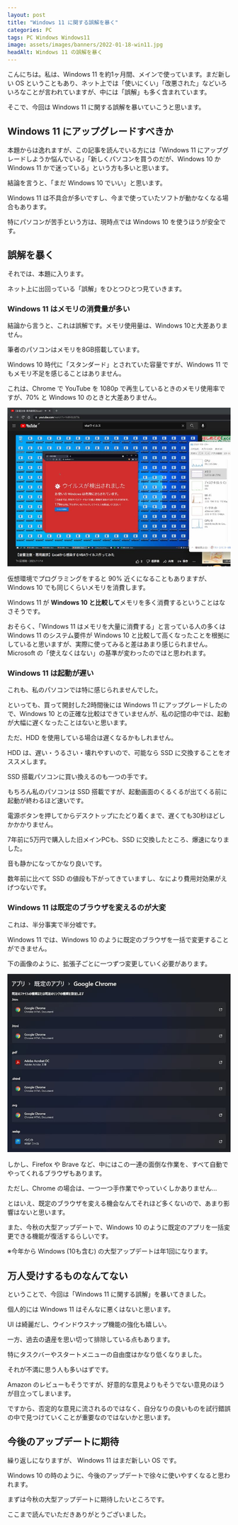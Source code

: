 ```yaml
---
layout: post
title: "Windows 11 に関する誤解を暴く"
categories: PC
tags: PC Windows Windows11
image: assets/images/banners/2022-01-18-win11.jpg
headAlt: Windows 11 の誤解を暴く
---
```


こんにちは。私は、Windows 11 を約1ヶ月間、メインで使っています。まだ新しい OS ということもあり、ネット上では「使いにくい」「改悪された」などいろいろなことが言われていますが、中には「誤解」も多く含まれています。

そこで、今回は Windows 11 に関する誤解を暴いていこうと思います。

## Windows 11 にアップグレードすべきか
本題からは逸れますが、この記事を読んでいる方には「Windows 11 にアップグレードしようか悩んでいる」「新しくパソコンを買うのだが、Windows 10 か Windows 11 かで迷っている」という方も多いと思います。

結論を言うと、「まだ Windows 10 でいい」と思います。

Windows 11 は不具合が多いですし、今まで使っていたソフトが動かなくなる場合もあります。

特にパソコンが苦手という方は、現時点では Windows 10 を使うほうが安全です。

## 誤解を暴く
それでは、本題に入ります。

ネット上に出回っている「誤解」をひとつひとつ見ていきます。

### Windows 11 はメモリの消費量が多い
結論から言うと、これは誤解です。メモリ使用量は、Windows 10と大差ありません。

筆者のパソコンはメモリを8GB搭載しています。

Windows 10 時代に「スタンダード」とされていた容量ですが、Windows 11 でもメモリ不足を感じることはありません。

これは、Chrome で YouTube を 1080p で再生しているときのメモリ使用率ですが、70% と Windows 10 のときと大差ありません。

![Windows11のChromeでYouTubeを再生しているときのメモリ使用率](/assets/images/2022-01-18-RAM.jpg)

仮想環境でプログラミングをすると 90% 近くになることもありますが、Windows 10 でも同じくらいメモリを消費します。

Windows 11 が **Windows 10 と比較して**メモリを多く消費するということはなさそうです。

おそらく、「Windows 11 はメモリを大量に消費する」と言っている人の多くは Windows 11 のシステム要件が Windows 10 と比較して高くなったことを根拠にしていると思いますが、実際に使ってみると差はあまり感じられません。Microsoft の「使えなくはない」の基準が変わったのではと思われます。

### Windows 11 は起動が遅い
これも、私のパソコンでは特に感じられませんでした。

といっても、買って開封した2時間後には Windows 11 にアップグレードしたので、Windows 10 との正確な比較はできていませんが、私の記憶の中では、起動が大幅に遅くなったことはないと思います。

ただ、HDD を使用している場合は遅くなるかもしれません。

HDD は、遅い・うるさい・壊れやすいので、可能なら SSD に交換することをオススメします。

SSD 搭載パソコンに買い換えるのも一つの手です。

もちろん私のパソコンは SSD 搭載ですが、起動画面のくるくるが出てくる前に起動が終わるほど速いです。

電源ボタンを押してからデスクトップにたどり着くまで、遅くても30秒ほどしかかかりません。

7年前に5万円で購入した旧メインPCも、SSD に交換したところ、爆速になりました。

音も静かになってかなり良いです。

数年前に比べて SSD の値段も下がってきていますし、なにより費用対効果がえげつないです。

### Windows 11 は既定のブラウザを変えるのが大変
これは、半分事実で半分嘘です。

Windows 11 では、Windows 10 のように既定のブラウザを一括で変更することができません。

下の画像のように、拡張子ごとに一つずつ変更していく必要があります。

![Windows11は既定のブラウザを変えるのが大変というスクリーンショット](/assets/images/2022-01-18-settings.jpg)

しかし、Firefox や Brave など、中にはこの一連の面倒な作業を、すべて自動でやってくれるブラウザもあります。

ただし、Chrome の場合は、一つ一つ手作業でやっていくしかありません...

とはいえ、既定のブラウザを変える機会なんてそれほど多くないので、あまり影響はないと思います。

また、今秋の大型アップデートで、Windows 10 のように既定のアプリを一括変更できる機能が復活するらしいです。

※今年から Windows (10も含む) の大型アップデートは年1回になります。

## 万人受けするものなんてない
ということで、今回は「Windows 11 に関する誤解」を暴いてきました。

個人的には Windows 11 はそんなに悪くはないと思います。

UI は綺麗だし、ウインドウスナップ機能の強化も嬉しい。

一方、過去の遺産を思い切って排除している点もあります。

特にタスクバーやスタートメニューの自由度はかなり低くなりました。

それが不満に思う人も多いはずです。

Amazon のレビューもそうですが、好意的な意見よりもそうでない意見のほうが目立ってしまいます。

ですから、否定的な意見に流されるのではなく、自分なりの良いものを試行錯誤の中で見つけていくことが重要なのではないかと思います。

## 今後のアップデートに期待
繰り返しになりますが、 Windows 11 はまだ新しい OS です。

Windows 10 の時のように、今後のアップデートで徐々に使いやすくなると思われます。

まずは今秋の大型アップデートに期待したいところです。

ここまで読んでいただきありがとうございました。